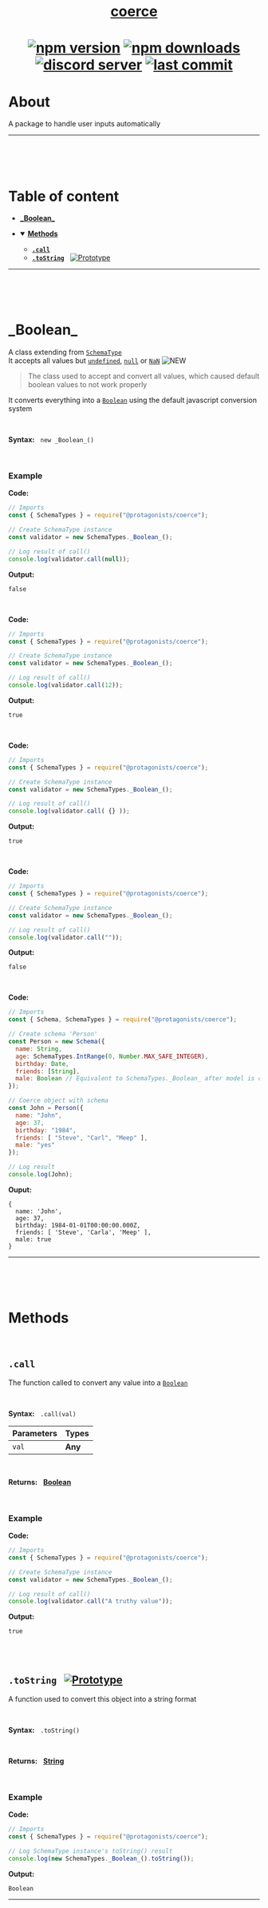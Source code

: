 <div id="top" align="center">

<h1><a href="https://github.com/ThePywon/coerce">coerce</a><h1>

[![npm version](https://img.shields.io/npm/v/@protagonists/coerce)](https://github.com/ThePywon/coerce)
[![npm downloads](https://img.shields.io/npm/dt/@protagonists/coerce)](https://github.com/ThePywon/coerce)
[![discord server](https://img.shields.io/discord/937758194736955443?logo=discord&logoColor=white)](https://discord.gg/cwhj3EgqGP)
[![last commit](https://img.shields.io/github/last-commit/ThePywon/coerce)](https://github.com/ThePywon/coerce)

</div>


# About

A package to handle user inputs automatically

---

<br/><br/><br/>

# Table of content

* [**\_Boolean\_**](#boolean)

* <details open><summary><a href="#methods"><b>Methods</b></a></summary>
  <p>

  * [**`.call`**](#call)
  * [**`.toString`**](#tostring) &nbsp; [![Prototype](https://shields.io/badge/-Prototype-orange)](https://javascript.info/prototype-inheritance)
    
  </p>
</details>

---

<br/><br/><br/>



<a id="boolean"></a>

# \_Boolean\_

A class extending from [`SchemaType`](https://github.com/ThePywon/coerce/blob/main/documentation/SchemaType.md)  
It accepts all values but [`undefined`](https://javascript.info/types#the-undefined-value), [`null`](https://javascript.info/types#the-null-value) or [`NaN`](https://javascript.info/number#tests-isfinite-and-isnan) ![NEW](https://shields.io/badge/-New-red)  

> The class used to accept and convert all values, which caused default boolean values to not work properly

It converts everything into a [`Boolean`](https://javascript.info/types#boolean-logical-type) using the default javascript conversion system

<br/>

**Syntax:** &nbsp; `new _Boolean_()`

<br/>

### **Example**

**Code:**

```js
// Imports
const { SchemaTypes } = require("@protagonists/coerce");

// Create SchemaType instance
const validator = new SchemaTypes._Boolean_();

// Log result of call()
console.log(validator.call(null));
```

**Output:**

```
false
```

<br/>

**Code:**

```js
// Imports
const { SchemaTypes } = require("@protagonists/coerce");

// Create SchemaType instance
const validator = new SchemaTypes._Boolean_();

// Log result of call()
console.log(validator.call(12));
```

**Output:**

```
true
```

<br/>

**Code:**

```js
// Imports
const { SchemaTypes } = require("@protagonists/coerce");

// Create SchemaType instance
const validator = new SchemaTypes._Boolean_();

// Log result of call()
console.log(validator.call( {} ));
```

**Output:**

```
true
```

<br/>

**Code:**

```js
// Imports
const { SchemaTypes } = require("@protagonists/coerce");

// Create SchemaType instance
const validator = new SchemaTypes._Boolean_();

// Log result of call()
console.log(validator.call(""));
```

**Output:**

```
false
```

<br/>

**Code:**

```js
// Imports
const { Schema, SchemaTypes } = require("@protagonists/coerce");

// Create schema 'Person'
const Person = new Schema({
  name: String,
  age: SchemaTypes.IntRange(0, Number.MAX_SAFE_INTEGER),
  birthday: Date,
  friends: [String],
  male: Boolean // Equivalent to SchemaTypes._Boolean_ after model is created
});

// Coerce object with schema
const John = Person({
  name: "John",
  age: 37,
  birthday: "1984",
  friends: [ "Steve", "Carl", "Meep" ],
  male: "yes"
});

// Log result
console.log(John);
```

**Ouput:**

```
{
  name: 'John',
  age: 37,
  birthday: 1984-01-01T00:00:00.000Z,
  friends: [ 'Steve', 'Carla', 'Meep' ],
  male: true
}
```

---

<br/><br/><br/>

# Methods

<br/>

## `.call`

The function called to convert any value into a [`Boolean`](https://javascript.info/types#boolean-logical-type)

<br/>

**Syntax:** &nbsp; `.call(val)`

|**Parameters**|**Types**|
|-|-|
|`val`|**Any**|

<br/>

**Returns:** &nbsp; [**Boolean**](https://javascript.info/types#boolean-logical-type)

<br/>

### **Example**

**Code:**

```js
// Imports
const { SchemaTypes } = require("@protagonists/coerce");

// Create SchemaType instance
const validator = new SchemaTypes._Boolean_();

// Log result of call()
console.log(validator.call("A truthy value"));
```

**Output:**

```
true
```

<br/><br/>

<a id="tostring"></a>

## `.toString` &nbsp; [![Prototype](https://shields.io/badge/-Prototype-orange)](https://javascript.info/prototype-inheritance)

A function used to convert this object into a string format

<br/>

**Syntax:** &nbsp; `.toString()`

<br/>

**Returns:** &nbsp; [**String**](https://javascript.info/string)

<br/>

### **Example**

**Code:**

```js
// Imports
const { SchemaTypes } = require("@protagonists/coerce");

// Log SchemaType instance's toString() result
console.log(new SchemaTypes._Boolean_().toString());
```

**Output:**

```
Boolean
```

---

<br/><br/><br/><br/><br/>

<h1 align="center">This is the bottom, there is nothing more.<br/>
Go <a href="#top">back up?</a></h1>
